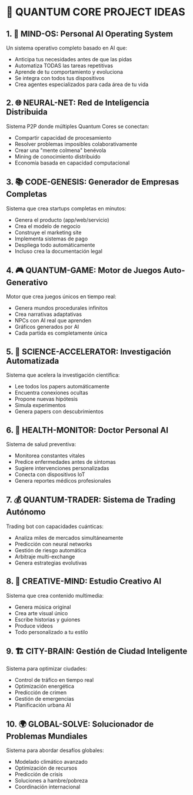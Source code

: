 # 🚀 QUANTUM CORE PROJECT IDEAS

## 1. 🧠 **MIND-OS: Personal AI Operating System**
Un sistema operativo completo basado en AI que:
- Anticipa tus necesidades antes de que las pidas
- Automatiza TODAS las tareas repetitivas
- Aprende de tu comportamiento y evoluciona
- Se integra con todos tus dispositivos
- Crea agentes especializados para cada área de tu vida

## 2. 🌐 **NEURAL-NET: Red de Inteligencia Distribuida**
Sistema P2P donde múltiples Quantum Cores se conectan:
- Compartir capacidad de procesamiento
- Resolver problemas imposibles colaborativamente
- Crear una "mente colmena" benévola
- Mining de conocimiento distribuido
- Economía basada en capacidad computacional

## 3. 📚 **CODE-GENESIS: Generador de Empresas Completas**
Sistema que crea startups completas en minutos:
- Genera el producto (app/web/servicio)
- Crea el modelo de negocio
- Construye el marketing site
- Implementa sistemas de pago
- Despliega todo automáticamente
- Incluso crea la documentación legal

## 4. 🎮 **QUANTUM-GAME: Motor de Juegos Auto-Generativo**
Motor que crea juegos únicos en tiempo real:
- Genera mundos procedurales infinitos
- Crea narrativas adaptativas
- NPCs con AI real que aprenden
- Gráficos generados por AI
- Cada partida es completamente única

## 5. 🔬 **SCIENCE-ACCELERATOR: Investigación Automatizada**
Sistema que acelera la investigación científica:
- Lee todos los papers automáticamente
- Encuentra conexiones ocultas
- Propone nuevas hipótesis
- Simula experimentos
- Genera papers con descubrimientos

## 6. 🏥 **HEALTH-MONITOR: Doctor Personal AI**
Sistema de salud preventiva:
- Monitorea constantes vitales
- Predice enfermedades antes de síntomas
- Sugiere intervenciones personalizadas
- Conecta con dispositivos IoT
- Genera reportes médicos profesionales

## 7. 💰 **QUANTUM-TRADER: Sistema de Trading Autónomo**
Trading bot con capacidades cuánticas:
- Analiza miles de mercados simultáneamente
- Predicción con neural networks
- Gestión de riesgo automática
- Arbitraje multi-exchange
- Genera estrategias evolutivas

## 8. 🎨 **CREATIVE-MIND: Estudio Creativo AI**
Sistema que crea contenido multimedia:
- Genera música original
- Crea arte visual único
- Escribe historias y guiones
- Produce videos
- Todo personalizado a tu estilo

## 9. 🏗️ **CITY-BRAIN: Gestión de Ciudad Inteligente**
Sistema para optimizar ciudades:
- Control de tráfico en tiempo real
- Optimización energética
- Predicción de crimen
- Gestión de emergencias
- Planificación urbana AI

## 10. 🌍 **GLOBAL-SOLVE: Solucionador de Problemas Mundiales**
Sistema para abordar desafíos globales:
- Modelado climático avanzado
- Optimización de recursos
- Predicción de crisis
- Soluciones a hambre/pobreza
- Coordinación internacional